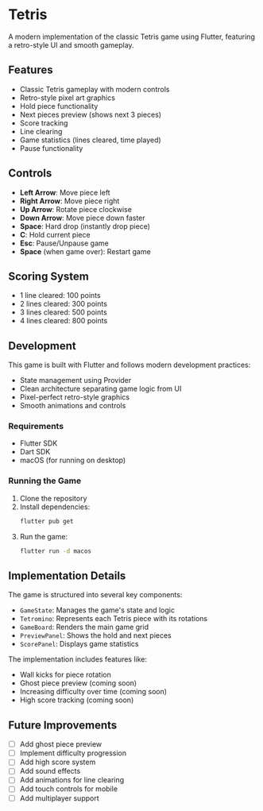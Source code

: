 # Tetris

A modern implementation of the classic Tetris game using Flutter, featuring a retro-style UI and smooth gameplay.

## Features

- Classic Tetris gameplay with modern controls
- Retro-style pixel art graphics
- Hold piece functionality
- Next pieces preview (shows next 3 pieces)
- Score tracking
- Line clearing
- Game statistics (lines cleared, time played)
- Pause functionality

## Controls

- **Left Arrow**: Move piece left
- **Right Arrow**: Move piece right
- **Up Arrow**: Rotate piece clockwise
- **Down Arrow**: Move piece down faster
- **Space**: Hard drop (instantly drop piece)
- **C**: Hold current piece
- **Esc**: Pause/Unpause game
- **Space** (when game over): Restart game

## Scoring System

- 1 line cleared: 100 points
- 2 lines cleared: 300 points
- 3 lines cleared: 500 points
- 4 lines cleared: 800 points

## Development

This game is built with Flutter and follows modern development practices:

- State management using Provider
- Clean architecture separating game logic from UI
- Pixel-perfect retro-style graphics
- Smooth animations and controls

### Requirements

- Flutter SDK
- Dart SDK
- macOS (for running on desktop)

### Running the Game

1. Clone the repository
2. Install dependencies:
   ```bash
   flutter pub get
   ```
3. Run the game:
   ```bash
   flutter run -d macos
   ```

## Implementation Details

The game is structured into several key components:

- `GameState`: Manages the game's state and logic
- `Tetromino`: Represents each Tetris piece with its rotations
- `GameBoard`: Renders the main game grid
- `PreviewPanel`: Shows the hold and next pieces
- `ScorePanel`: Displays game statistics

The implementation includes features like:
- Wall kicks for piece rotation
- Ghost piece preview (coming soon)
- Increasing difficulty over time (coming soon)
- High score tracking (coming soon)

## Future Improvements

- [ ] Add ghost piece preview
- [ ] Implement difficulty progression
- [ ] Add high score system
- [ ] Add sound effects
- [ ] Add animations for line clearing
- [ ] Add touch controls for mobile
- [ ] Add multiplayer support
